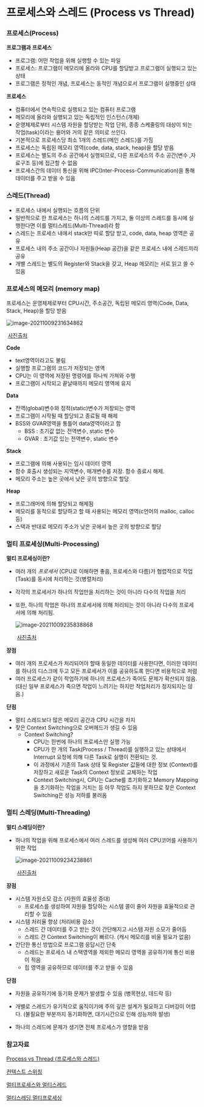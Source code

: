 # 프로세스와 스레드 (Process vs Thread)



### 프로세스(Process)

**프로그램과 프로세스**

- 프로그램: 어떤 작업을 위해 실행할 수 있는 파일
- 프로세스: 프로그램이 메모리에 올라와 CPU를 할당받고 프로그램이 실행되고 있는 상태
- 프로그램은 정적인 개념, 프로세스는 동적인 개념으로서 프로그램이 실행중인 상태

**프로세스**

- 컴퓨터에서 연속적으로 실행되고 있는 컴퓨터 프로그램
- 메모리에 올라와 실행되고 있는 독립적인 인스턴스(개체)
- 운영체제로부터 시스템 자원을 할당받는 작업 단위, 종종 스케줄링의 대상이 되는 작업(task)이라는 용어와 거의 같은 의미로 쓰인다.
- 기본적으로 프로세스당 최소 1개의 스레드(메인 스레드)를 가짐
- 프로세스는 독립된 메모리 영역(code, data, stack, heap)을 할당 받음
- 프로세스는 별도의 주소 공간에서 실행되므로, 다른 프로세스의 주소 공간(변수 ,자료구조 등)에 접근할 수 없음
- 프로세스간의 데이터 통신을 위해 IPC(Inter-Process-Communication)을 통해 데이터를 주고 받을 수 있음



### 스레드(Thread)

- 프로세스 내에서 실행되는 흐름의 단위
- 일반적으로 한 프로세스는 하나의 스레드를 가지고, 둘 이상의 스레드를 동시에 실행한다면 이를 멀티스레드(Multi-Thread)라 함
- 스레드는 프로세스 내에서 stack만 따로 할당 받고, code, data, heap 영역은 공유
- 프로세스 내의 주소 공간이나 자원들(Heap 공간)을 같은 프로세스 내에 스레드끼리 공유
- 개별 스레드는 별도의 Register와 Stack을 갖고, Heap 메모리는 서로 읽고 쓸 수 있음



### 프로세스의 메모리 (memory map)

프로세스는 운영체제로부터 CPU시간, 주소공간, 독립된 메모리 영역(Code, Data, Stack, Heap)을 할당 받음

![image-20211009231634862](Process_vs_thread.assets/image-20211009231634862.png)

​																														 [사진출처](https://gabrieletolomei.wordpress.com/miscellanea/operating-systems/in-memory-layout/)

**Code**

- text영역이라고도 불림
- 실행할 프로그램의 코드가 저장되는 영역
- CPU는 이 영역에 저장된 명령어를 하나씩 가져와 수행
- 프로그램이 시작되고 끝날때까지 메모리 영역에 유지

**Data**

- 전역(global)변수와 정적(static)변수가 저장되는 영역
- 프로그램이 시작될 때 할당되고 종료될 때 해제
- BSS와 GVAR영역을 통틀어 data영역이라고 함
  - BSS : 초기값 없는 전역변수, static 변수
  - GVAR : 초기값 있는 전역변수, static 변수

**Stack**

- 프로그램에 의해 사용되는 임시 데이터 영역
- 함수 호출시 생성되는 지역변수, 매개변수를 저장. 함수 종료시 해제.
- 메모리 주소는 높은 곳에서 낮은 곳의 방향으로 할당

**Heap**

- 프로그래머에 의해 할당되고 해제됨
- 메모리를 동적으로 할당하고 할 때 사용되는 메모리 영역(c언어의 malloc, calloc 등)
- 스택과 반대로 메모리 주소가 낮은 곳에서 높은 곳의 방향으로 할당



### 멀티 프로세싱(Multi-Processing)

**멀티 프로세싱이란?**

- 여러 개의 *프로세서* (CPU로 이해하면 좋음, 프로세스와 다름)가 협렵적으로 작업(Task)를 동시에 처리하는 것(병렬처리)

- 각각의 프로세서가 하나의 작업만을 처리하는 것이 아니라 다수의 작업을 처리

- 또한, 하나의 작업은 하나의 프로세서에 의해 처리되는 것이 아니라 다수의 프로세서에 의해 처리됨.

  ![image-20211009235838868](Process_vs_thread.assets/image-20211009235838868.png)

  ​																															[사진출처](https://doorbw.tistory.com/26)

**장점**

- 여러 개의 프로세스가 처리되어야 할때 동일한 데이터를 사용한다면, 이러한 데이터를 하나의 디스크에 두고 모든 프로세서가 이를 공유하도록 한다면 비용적으로 저렴
- 여러 프로세스가 같이 작업하기에 하나의 프로세스가 죽어도 문제가 확산되지 않음. (대신 일부 프로세스가 죽으면 작업이 느려기는 하지만 작업처리가 정지되지는 않음.)

**단점**

- 멀티 스레드보다 많은 메모리 공간과 CPU 시간을 차지
- 잦은 Context Switching으로 오버헤드가 생길 수 있음
  - Context Switching?
    - CPU는 한번에 하나의 프로세스만 실행 가능
    - CPU가 한 개의 Task(Process / Thread)를 실행하고 있는 상태에서 Interrupt 요청에 의해 다른 Task로 실행이 전환되는 것.
    - 이 과정에서 기존의 Task 상태 및 Register 값들에 대한 정보 (Context)를 저장하고 새로운 Task의 Context 정보로 교체하는 작업
    - Context Switching시, CPU는 Cache를 초기화하고 Memory Mapping을 초기화하는 작업을 거치는 등 아무 작업도 하지 못하므로 잦은 Context Switching은 성능 저하를 불러옴



### 멀티 스레딩(Multi-Threading)

**멀티 스레딩이란?**

- 하나의 작업을 위해 프로세스에서 여러 스레드를 생성해 여러 CPU코어를 사용하기 위한 작업

  ![image-20211009234238861](Process_vs_thread.assets/image-20211009234238861.png)

  ​																															[사진출처](https://lazymankook.tistory.com/32)

**장점**

- 시스템 자원소모 감소 (자원의 효율성 증대)
  - 프로세스를 생성하여 자원을 할당하는 시스템 콜이 줄어 자원을 효율적으로 관리할 수 있음
- 시스템 처리율 향상 (처리비용 감소)
  - 스레드 간 데이터를 주고 받는 것이 간단해지고 시스템 자원 소모가 줄어듬
  - 스레드 간 Context Switching이 빠르다. (캐시 메모리를 비울 필요가 없음)
- 간단한 통신 방법으로 프로그램 응답시간 단축
  - 스레드는 프로세스 내 스택영역을 제외한 메모리 영역을 공유하기에 통신 비용이 적음
  - 힙 영역을 공유하므로 데이터를 주고 받을 수 있음

**단점**

- 자원을 공유하기에 동기화 문제가 발생할 수 있음 (병목현상, 데드락 등)

- 개별로 스레드가 유기적으로 움직이기에 주의 깊은 설계가 필요하고 디버깅이 어렵다. (불필요한 부분까지 동기화하면, 대기시간으로 인해 성능저하 발생)

- 하나의 스레드에 문제가 생기면 전체 프로세스가 영향을 받음

  

### 참고자료

[Process vs Thread (프로세스와 스레드)](https://www.byfuls.com/programming/read?id=61)

[컨텍스트 스위칭](https://jins-dev.tistory.com/entry/%EC%BB%A8%ED%85%8D%EC%8A%A4%ED%8A%B8-%EC%8A%A4%EC%9C%84%EC%B9%98Context-Switching-%EC%97%90-%EB%8C%80%ED%95%9C-%EC%A0%95%EB%A6%AC)

[멀티프로세스와 멀티스레드](https://wooody92.github.io/os/%EB%A9%80%ED%8B%B0-%ED%94%84%EB%A1%9C%EC%84%B8%EC%8A%A4%EC%99%80-%EB%A9%80%ED%8B%B0-%EC%8A%A4%EB%A0%88%EB%93%9C/)

[멀티스레딩,멀티프로세싱](https://doorbw.tistory.com/26)

